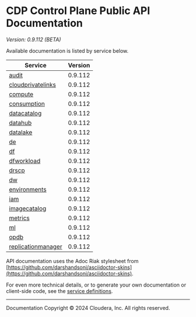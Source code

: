 # CDP Control Plane Public API Documentation

*Version: 0.9.112 (BETA)*

Available documentation is listed by service below.

| Service | Version |
| --- | --- |
| [audit](./audit/index.html) | 0.9.112 |
| [cloudprivatelinks](./cloudprivatelinks/index.html) | 0.9.112 |
| [compute](./compute/index.html) | 0.9.112 |
| [consumption](./consumption/index.html) | 0.9.112 |
| [datacatalog](./datacatalog/index.html) | 0.9.112 |
| [datahub](./datahub/index.html) | 0.9.112 |
| [datalake](./datalake/index.html) | 0.9.112 |
| [de](./de/index.html) | 0.9.112 |
| [df](./df/index.html) | 0.9.112 |
| [dfworkload](./dfworkload/index.html) | 0.9.112 |
| [drscp](./drscp/index.html) | 0.9.112 |
| [dw](./dw/index.html) | 0.9.112 |
| [environments](./environments/index.html) | 0.9.112 |
| [iam](./iam/index.html) | 0.9.112 |
| [imagecatalog](./imagecatalog/index.html) | 0.9.112 |
| [metrics](./metrics/index.html) | 0.9.112 |
| [ml](./ml/index.html) | 0.9.112 |
| [opdb](./opdb/index.html) | 0.9.112 |
| [replicationmanager](./replicationmanager/index.html) | 0.9.112 |

API documentation uses the Adoc Riak stylesheet from
[https://github.com/darshandsoni/asciidoctor-skins](https://github.com/darshandsoni/asciidoctor-skins).

For even more technical details, or to generate your own documentation or client-side code, see the
[service definitions](swagger/).

----

Documentation Copyright © 2024 Cloudera, Inc. All rights reserved.

